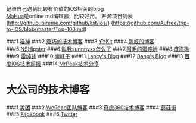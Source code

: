 记录自己遇到比较有价值的iOS相关的blog </br> [MaHua](http://mahua.jser.me/)是online md编辑器，比较好用。
开源项目列表 (http://github.ibireme.com/github/list/ios/) (https://github.com/Aufree/trip-to-iOS/blob/master/Top-100.md)

###1.[喵神](https://onevcat.com/)
###2.[唐巧的技术博客]()
###3.[YYKit](http://blog.ibireme.com/)
###4.[鹏威的博客](http://blog.treney.com/)
###5.[NSHipster](http://nshipster.cn/)
###6.[叫我sunnnyxx怎么了](http://blog.sunnyxx.com/)
###7.[阿毛的蛋疼地](http://xiangwangfeng.com/)
###8.[庞海礁](http://www.olinone.com/)
###9.[雷纯锋](http://blog.leichunfeng.com/)
###10.[南峰子](http://southpeak.github.io/)
###11.[Lancy's Blog](http://gracelancy.com/)
###12.[Bang's Blog](http://blog.cnbang.net/archives/)
###13.[百度iOS技术周报](https://github.com/BaiduHiDeviOS/iOS-Tech-Weekly)
###14.[MrPeak技术分享](http://mrpeak.cn/)



# 大公司的技术博客 
###1.[美团](http://tech.meituan.com/)
###2.[WeRead团队博客](http://wereadteam.github.io/)
###3.[奇虎360技术博客](http://blogs.360.cn/)
###4.[蘑菇街](http://mogu.io/)
###5.[Facebook](http://code.facebook.com/)
###6.[Twitter](http://blog.twitter.com/engineering)
